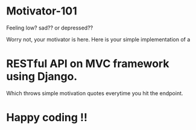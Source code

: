 # Motivator-101

Feeling low? sad?? or depressed?? 

Worry not, your motivator is here. 
Here is your simple implementation of a 
# RESTful API on MVC framework using Django.
Which throws simple motivation quotes everytime you hit the endpoint.

# Happy coding !!
